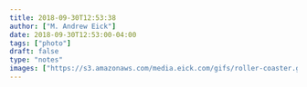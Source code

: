 ```yaml
---
title: 2018-09-30T12:53:38
author: ["M. Andrew Eick"]
date: 2018-09-30T12:53:00-04:00
tags: ["photo"]
draft: false
type: "notes"
images: ["https://s3.amazonaws.com/media.eick.com/gifs/roller-coaster.gif"]
---
```

